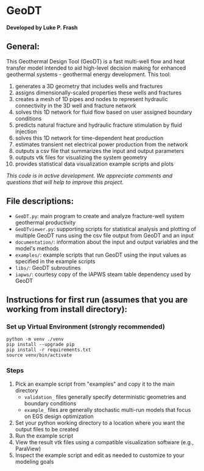 # GeoDT

**Developed by Luke P. Frash**

## General:
This Geothermal Design Tool (GeoDT) is a fast multi-well flow and heat transfer model intended to aid high-level decision making 
for enhanced geothermal systems - geothermal energy development. This tool: 
1. generates a 3D geometry that includes wells and fractures
1. assigns dimensionally-scaled properties these wells and fractures
1. creates a mesh of 1D pipes and nodes to represent hydraulic connectivity in the 3D well and fracture network
1. solves this 1D network for fluid flow based on user assigned boundary conditions
1. predicts natural fracture and hydraulic fracture stimulation by fluid injection
1. solves this 1D network for time-dependent heat production
1. estimates transient net electrical power production from the network
1. outputs a csv file that summarizes the input and output parameters
1. outputs vtk files for visualizing the system geometry
1. provides statistical data visualization example scripts and plots

*This code is in active development. We appreciate comments and questions that will help to improve this project.*

## File descriptions:
- `GeoDT.py`: main program to create and analyze fracture-well system geothermal productivity
- `GeoDTviewer.py`: supporting scripts for statistical analysis and plotting of multiple GeoDT runs using the csv file output 
from GeoDT and an input
- `documentation/`: information about the input and output variables and the model's methods
- `examples/`: example scripts that run GeoDT using the input values as specified in the example scripts
- `libs/`: GeoDT subroutines
- `iapws/`: courtesy copy of the IAPWS steam table dependency used by GeoDT

## Instructions for first run (assumes that you are working from install directory):

### Set up Virtual Environment (strongly recommended)

```shell
python -m venv ./venv
pip install --upgrade pip
pip install -r requirements.txt
source venv/bin/activate
```

### Steps
1. Pick an example script from "examples" and copy it to the main directory
    - `validation_` files generally specify deterministic geometries and boundary conditions
    - `example_` files are generally stochastic multi-run models that focus on EGS design optimization
1. Set your python working directory to a location where you want the output files to be created
1. Run the example script
1. View the result vtk files using a compatible visualization software (e.g., ParaView)
1. Inspect the example script and edit as needed to customize to your modeling goals

